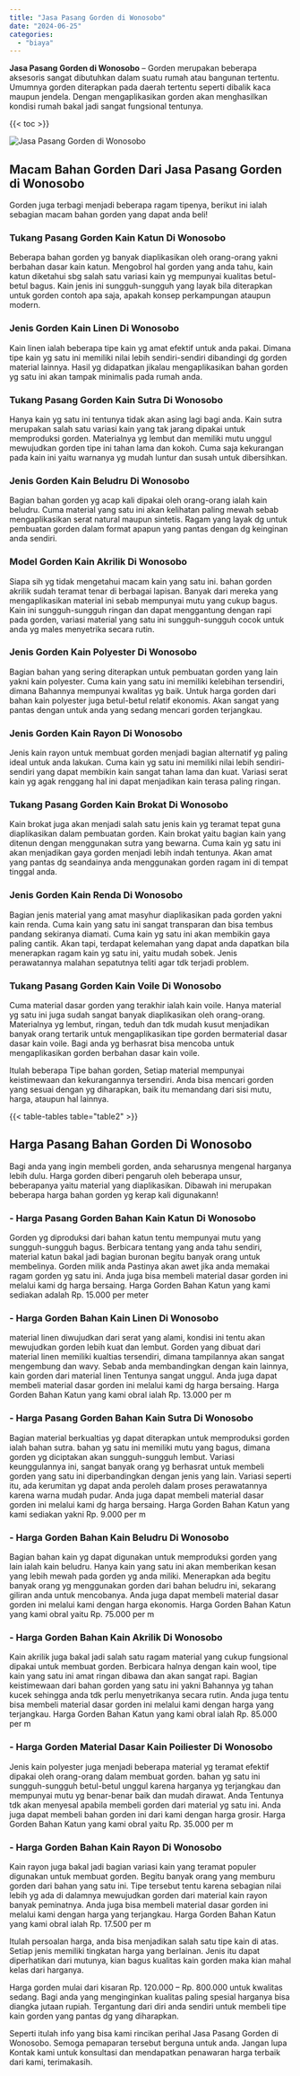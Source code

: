 ```yaml
---
title: "Jasa Pasang Gorden di Wonosobo"
date: "2024-06-25"
categories: 
  - "biaya"
---
```


**Jasa Pasang Gorden di Wonosobo** – Gorden merupakan beberapa aksesoris sangat dibutuhkan dalam suatu rumah atau bangunan tertentu. Umumnya gorden diterapkan pada daerah tertentu seperti dibalik kaca maupun jendela. Dengan mengaplikasikan gorden akan menghasilkan kondisi rumah bakal jadi sangat fungsional tentunya.

{{< toc >}}

![Jasa Pasang Gorden di Wonosobo](/images/pasang-gorden-murah22.png)

## Macam Bahan Gorden Dari Jasa Pasang Gorden di Wonosobo

Gorden juga terbagi menjadi beberapa ragam tipenya, berikut ini ialah sebagian macam bahan gorden yang dapat anda beli!

### Tukang Pasang Gorden Kain Katun Di Wonosobo

Beberapa bahan gorden yg banyak diaplikasikan oleh orang-orang yakni berbahan dasar kain katun. Mengobrol hal gorden yang anda tahu, kain katun diketahui sbg salah satu variasi kain yg mempunyai kualitas betul-betul bagus. Kain jenis ini sungguh-sungguh yang layak bila diterapkan untuk gorden contoh apa saja, apakah konsep perkampungan ataupun modern.

### Jenis Gorden Kain Linen Di Wonosobo

Kain linen ialah beberapa tipe kain yg amat efektif untuk anda pakai. Dimana tipe kain yg satu ini memiliki nilai lebih sendiri-sendiri dibandingi dg gorden material lainnya. Hasil yg didapatkan jikalau mengaplikasikan bahan gorden yg satu ini akan tampak minimalis pada rumah anda.

### Tukang Pasang Gorden Kain Sutra Di Wonosobo

Hanya kain yg satu ini tentunya tidak akan asing lagi bagi anda. Kain sutra merupakan salah satu variasi kain yang tak jarang dipakai untuk memproduksi gorden. Materialnya yg lembut dan memiliki mutu unggul mewujudkan gorden tipe ini tahan lama dan kokoh. Cuma saja kekurangan pada kain ini yaitu warnanya yg mudah luntur dan susah untuk dibersihkan.

### Jenis Gorden Kain Beludru Di Wonosobo

Bagian bahan gorden yg acap kali dipakai oleh orang-orang ialah kain beludru. Cuma material yang satu ini akan kelihatan paling mewah sebab mengaplikasikan serat natural maupun sintetis. Ragam yang layak dg untuk pembuatan gorden dalam format apapun yang pantas dengan dg keinginan anda sendiri.

### Model Gorden Kain Akrilik Di Wonosobo

Siapa sih yg tidak mengetahui macam kain yang satu ini. bahan gorden akrilik sudah teramat tenar di berbagai lapisan. Banyak dari mereka yang mengaplikasikan material ini sebab mempunyai mutu yang cukup bagus. Kain ini sungguh-sungguh ringan dan dapat menggantung dengan rapi pada gorden, variasi material yang satu ini sungguh-sungguh cocok untuk anda yg males menyetrika secara rutin.

### Jenis Gorden Kain Polyester Di Wonosobo

Bagian bahan yang sering diterapkan untuk pembuatan gorden yang lain yakni kain polyester. Cuma kain yang satu ini memiliki kelebihan tersendiri, dimana Bahannya mempunyai kwalitas yg baik. Untuk harga gorden dari bahan kain polyester juga betul-betul relatif ekonomis. Akan sangat yang pantas dengan untuk anda yang sedang mencari gorden terjangkau.

### Jenis Gorden Kain Rayon Di Wonosobo

Jenis kain rayon untuk membuat gorden menjadi bagian alternatif yg paling ideal untuk anda lakukan. Cuma kain yg satu ini memiliki nilai lebih sendiri-sendiri yang dapat membikin kain sangat tahan lama dan kuat. Variasi serat kain yg agak renggang hal ini dapat menjadikan kain terasa paling ringan.

### Tukang Pasang Gorden Kain Brokat Di Wonosobo

Kain brokat juga akan menjadi salah satu jenis kain yg teramat tepat guna diaplikasikan dalam pembuatan gorden. Kain brokat yaitu bagian kain yang ditenun dengan menggunakan sutra yang bewarna. Cuma kain yg satu ini akan menjadikan gaya gorden menjadi lebih indah tentunya. Akan amat yang pantas dg seandainya anda menggunakan gorden ragam ini di tempat tinggal anda.

### Jenis Gorden Kain Renda Di Wonosobo

Bagian jenis material yang amat masyhur diaplikasikan pada gorden yakni kain renda. Cuma kain yang satu ini sangat transparan dan bisa tembus pandang sekiranya diamati. Cuma kain yg satu ini akan membikin gaya paling cantik. Akan tapi, terdapat kelemahan yang dapat anda dapatkan bila menerapkan ragam kain yg satu ini, yaitu mudah sobek. Jenis perawatannya malahan sepatutnya teliti agar tdk terjadi problem.

### Tukang Pasang Gorden Kain Voile Di Wonosobo

Cuma material dasar gorden yang terakhir ialah kain voile. Hanya material yg satu ini juga sudah sangat banyak diaplikasikan oleh orang-orang. Materialnya yg lembut, ringan, teduh dan tdk mudah kusut menjadikan banyak orang tertarik untuk mengaplikasikan tipe gorden bermaterial dasar dasar kain voile. Bagi anda yg berhasrat bisa mencoba untuk mengaplikasikan gorden berbahan dasar kain voile.

Itulah beberapa Tipe bahan gorden, Setiap material mempunyai keistimewaan dan kekurangannya tersendiri. Anda bisa mencari gorden yang sesuai dengan yg diharapkan, baik itu memandang dari sisi mutu, harga, ataupun hal lainnya.

{{< table-tables table="table2" >}}

## Harga Pasang Bahan Gorden Di Wonosobo

Bagi anda yang ingin membeli gorden, anda seharusnya mengenal harganya lebih dulu. Harga gorden diberi pengaruh oleh beberapa unsur, beberapanya yaitu material yang diaplikasikan. Dibawah ini merupakan beberapa harga bahan gorden yg kerap kali digunakann!

### \- Harga Pasang Gorden Bahan Kain Katun Di Wonosobo

Gorden yg diproduksi dari bahan katun tentu mempunyai mutu yang sungguh-sungguh bagus. Berbicara tentang yang anda tahu sendiri, material katun bakal jadi bagian buronan begitu banyak orang untuk membelinya. Gorden milik anda Pastinya akan awet jika anda memakai ragam gorden yg satu ini. Anda juga bisa membeli material dasar gorden ini melalui kami dg harga bersaing. Harga Gorden Bahan Katun yang kami sediakan adalah Rp. 15.000 per meter

### \- Harga Gorden Bahan Kain Linen Di Wonosobo

material linen diwujudkan dari serat yang alami, kondisi ini tentu akan mewujudkan gorden lebih kuat dan lembut. Gorden yang dibuat dari material linen memiliki kualtias tersendiri, dimana tampilannya akan sangat mengembung dan wavy. Sebab anda membandingkan dengan kain lainnya, kain gorden dari material linen Tentunya sangat unggul. Anda juga dapat membeli material dasar gorden ini melalui kami dg harga bersaing. Harga Gorden Bahan Katun yang kami obral ialah Rp. 13.000 per m

### \- Harga Pasang Gorden Bahan Kain Sutra Di Wonosobo

Bagian material berkualtias yg dapat diterapkan untuk memproduksi gorden ialah bahan sutra. bahan yg satu ini memiliki mutu yang bagus, dimana gorden yg diciptakan akan sungguh-sungguh lembut. Variasi keunggulannya ini, sangat banyak orang yg berhasrat untuk membeli gorden yang satu ini diperbandingkan dengan jenis yang lain. Variasi seperti itu, ada kerumitan yg dapat anda peroleh dalam proses perawatannya karena warna mudah pudar. Anda juga dapat membeli material dasar gorden ini melalui kami dg harga bersaing. Harga Gorden Bahan Katun yang kami sediakan yakni Rp. 9.000 per m

### \- Harga Gorden Bahan Kain Beludru Di Wonosobo

Bagian bahan kain yg dapat digunakan untuk memproduksi gorden yang lain ialah kain beludru. Hanya kain yang satu ini akan memberikan kesan yang lebih mewah pada gorden yg anda miliki. Menerapkan ada begitu banyak orang yg menggunakan gorden dari bahan beludru ini, sekarang giliran anda untuk mencobanya. Anda juga dapat membeli material dasar gorden ini melalui kami dengan harga ekonomis. Harga Gorden Bahan Katun yang kami obral yaitu Rp. 75.000 per m

### \- Harga Gorden Bahan Kain Akrilik Di Wonosobo

Kain akrilik juga bakal jadi salah satu ragam material yang cukup fungsional dipakai untuk membuat gorden. Berbicara halnya dengan kain wool, tipe kain yang satu ini amat ringan dibawa dan akan sangat rapi. Bagian keistimewaan dari bahan gorden yang satu ini yakni Bahannya yg tahan kucek sehingga anda tdk perlu menyetrikanya secara rutin. Anda juga tentu bisa membeli material dasar gorden ini melalui kami dengan harga yang terjangkau. Harga Gorden Bahan Katun yang kami obral ialah Rp. 85.000 per m

### \- Harga Gorden Material Dasar Kain Poiliester Di Wonosobo

Jenis kain polyester juga menjadi beberapa material yg teramat efektif dipakai oleh orang-orang dalam membuat gorden. bahan yg satu ini sungguh-sungguh betul-betul unggul karena harganya yg terjangkau dan mempunyai mutu yg benar-benar baik dan mudah dirawat. Anda Tentunya tdk akan menyesal apabila membeli gorden dari material yg satu ini. Anda juga dapat membeli bahan gorden ini dari kami dengan harga grosir. Harga Gorden Bahan Katun yang kami obral yaitu Rp. 35.000 per m

### \- Harga Gorden Bahan Kain Rayon Di Wonosobo

Kain rayon juga bakal jadi bagian variasi kain yang teramat populer digunakan untuk membuat gorden. Begitu banyak orang yang memburu gorden dari bahan yang satu ini. Tipe tersebut tentu karena sebagian nilai lebih yg ada di dalamnya mewujudkan gorden dari material kain rayon banyak peminatnya. Anda juga bisa membeli material dasar gorden ini melalui kami dengan harga yang terjangkau. Harga Gorden Bahan Katun yang kami obral ialah Rp. 17.500 per m

Itulah persoalan harga, anda bisa menjadikan salah satu tipe kain di atas. Setiap jenis memiliki tingkatan harga yang berlainan. Jenis itu dapat diperhatikan dari mutunya, kian bagus kualitas kain gorden maka kian mahal kelas dari harganya.

Harga gorden mulai dari kisaran Rp. 120.000 – Rp. 800.000 untuk kwalitas sedang. Bagi anda yang menginginkan kualitas paling spesial harganya bisa diangka jutaan rupiah. Tergantung dari diri anda sendiri untuk membeli tipe kain gorden yang pantas dg yang diharapkan.

Seperti itulah info yang bisa kami rincikan perihal Jasa Pasang Gorden di Wonosobo. Semoga pemaparan tersebut berguna untuk anda. Jangan lupa Kontak kami untuk konsultasi dan mendapatkan penawaran harga terbaik dari kami, terimakasih.
